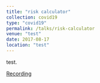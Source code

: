 ```yaml
---
title: "risk calculator"
collection: covid19
type: "covid19"
permalink: /talks/risk-calculator
venue: "test"
date: 2017-08-17
location: "test"
---
```


test.

[Recording](https://cds.cern.ch/record/2280012)
